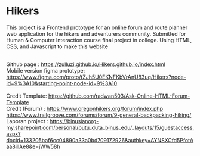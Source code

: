 <h1>Hikers</h1>
This project is a Frontend prototype for an online forum and route planner web application for the hikers and adventurers community. Submitted for Human & Computer Interaction course final project in college. Using HTML, CSS, and Javascript to make this website<br>
<br>

Github page : https://zulluzi.github.io/Hikers.github.io/index.html <br>
Mobile version figma prototype: https://www.figma.com/proto/tZJh5U0EKNFKbVrAnU83uq/Hikers?node-id=9%3A10&starting-point-node-id=9%3A10 <br><br>
Credit Template: https://github.com/radwan503/Ask-Online-HTML-Forum-Template <br>
Credit (Forum) : https://www.oregonhikers.org/forum/index.php <br> https://www.trailgroove.com/forums/forum/9-general-backpacking-hiking/
Laporan project : https://binusianorg-my.sharepoint.com/personal/putu_duta_binus_edu/_layouts/15/guestaccess.aspx?docid=133205baf6cc04890a33a0bd709172926&authkey=AYNSXCfd5PfotAaa8illAe8&e=jWW58h

